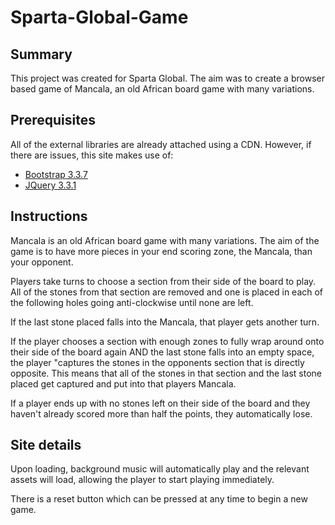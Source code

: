 # Sparta-Global-Game

## Summary
This project was created for Sparta Global. The aim was to create a browser based game of Mancala, an old African board game with many variations.

## Prerequisites
All of the external libraries are already attached using a CDN. However, if there are issues, this site makes use of:

- [Bootstrap 3.3.7](https://getbootstrap.com/docs/3.3/getting-started/)
- [JQuery 3.3.1](http://jquery.com/download/)

## Instructions
Mancala is an old African board game with many variations.
The aim of the game is to have more pieces in your end scoring zone, the Mancala, than your opponent.

Players take turns to choose a section from their side of the board to play. All of the stones from that section are removed and one is placed in each of the following holes going anti-clockwise until none are left.

If the last stone placed falls into the Mancala, that player gets another turn.

If the player chooses a section with enough zones to fully wrap around onto their side of the board again AND the last stone falls into an empty space, the player "captures the stones in the opponents section that is directly opposite. This means that all of the stones in that section and the last stone placed get captured and put into that players Mancala.

If a player ends up with no stones left on their side of the board and they haven't already scored more than half the points, they automatically lose.


## Site details
Upon loading, background music will automatically play and the relevant assets will load, allowing the player to start playing immediately.

There is a reset button which can be pressed at any time to begin a new game.
